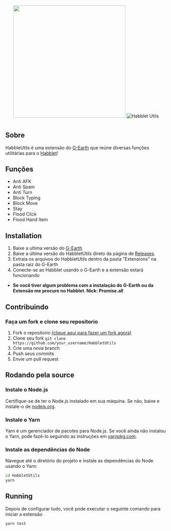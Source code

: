 <br>
<div align="center">

[<img src="https://i.imgur.com/fx3oRuc.png" width="350"/>](https://i.imgur.com/aHbAqzK.png)
![Habblet Utils](https://i.imgur.com/nXZwUzG.gif)
<h1 align="center"></h1>
</div>

## Sobre

HabbleUtils é uma extensão do [G-Earth](https://github.com/UnfamiliarLegacy/G-Earth "G-Earth") que reúne diversas funções utilitárias para o [Habblet](http://habblet.city "Habblet")!

## Funções
- Anti AFK
- Anti Spam
- Anti Turn
- Block Typing
- Block Move
- Stay
- Flood Click
- Flood Hand Item

## Installation
1. Baixe a ultima versão do [G-Earth](https://github.com/UnfamiliarLegacy/G-Earth "G-Earth")
2. Baixe a última versão do HabbletUtils direto da página de [Releases](https://github.com/iIlusion/HabbletUtils/releases/latest).
3. Extraia os arquivos do HabbletUtils dentro da pasta "Extensions" na pasta raiz do G-Earth
4. Conecte-se ao Habblet usando o G-Earth e a extensão estará funcionando

* **Se você tiver algum problema com a instalação do G-Earth ou da Extensão me procure no Habblet. Nick: Promise.all**

##  Contribuindo

### Faça um fork e clone seu repositorio

1. Fork o repositorio [(clique aqui para fazer um fork agora)](https://github.com/iIlusion/HabbletUtils/fork)
2. Clone seu fork `git clone https://github.com/your_username/HabbletUtils`
3. Crie uma nova branch
4. Push seus commits
5. Envie um pull request

## Rodando pela source
### Instale o Node.js

Certifique-se de ter o Node.js instalado em sua máquina. Se não, baixe e instale-o de [nodejs.org](https://nodejs.org/).

### Instale o Yarn

Yarn é um gerenciador de pacotes para Node.js. Se você ainda não instalou o Yarn, pode fazê-lo seguindo as instruções em [yarnpkg.com](https://classic.yarnpkg.com/lang/en/docs/install/).

### Instale as dependências do Node

Navegue até o diretório do projeto e instale as dependências do Node usando o Yarn:

```bash
cd HabbletUtils
yarn
```

## Running

Depois de configurar tudo, você pode executar o seguinte comando para iniciar a extensão

```bash
yarn test
```